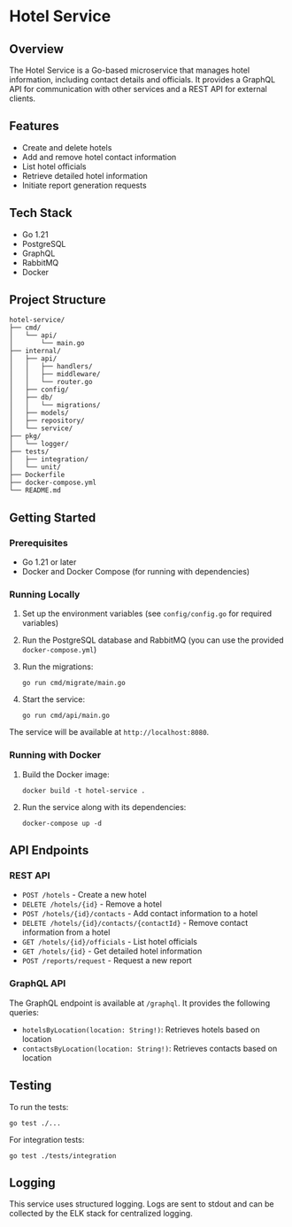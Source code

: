 # Hotel Service

## Overview

The Hotel Service is a Go-based microservice that manages hotel information, including contact details and officials. It provides a GraphQL API for communication with other services and a REST API for external clients.

## Features

- Create and delete hotels
- Add and remove hotel contact information
- List hotel officials
- Retrieve detailed hotel information
- Initiate report generation requests

## Tech Stack

- Go 1.21
- PostgreSQL
- GraphQL
- RabbitMQ
- Docker

## Project Structure

```
hotel-service/
├── cmd/
│   └── api/
│       └── main.go
├── internal/
│   ├── api/
│   │   ├── handlers/
│   │   ├── middleware/
│   │   └── router.go
│   ├── config/
│   ├── db/
│   │   └── migrations/
│   ├── models/
│   ├── repository/
│   └── service/
├── pkg/
│   └── logger/
├── tests/
│   ├── integration/
│   └── unit/
├── Dockerfile
├── docker-compose.yml
└── README.md
```

## Getting Started

### Prerequisites

- Go 1.21 or later
- Docker and Docker Compose (for running with dependencies)

### Running Locally

1. Set up the environment variables (see `config/config.go` for required variables)

2. Run the PostgreSQL database and RabbitMQ (you can use the provided `docker-compose.yml`)

3. Run the migrations:
   ```
   go run cmd/migrate/main.go
   ```

4. Start the service:
   ```
   go run cmd/api/main.go
   ```

The service will be available at `http://localhost:8080`.

### Running with Docker

1. Build the Docker image:
   ```
   docker build -t hotel-service .
   ```

2. Run the service along with its dependencies:
   ```
   docker-compose up -d
   ```

## API Endpoints

### REST API

- `POST /hotels` - Create a new hotel
- `DELETE /hotels/{id}` - Remove a hotel
- `POST /hotels/{id}/contacts` - Add contact information to a hotel
- `DELETE /hotels/{id}/contacts/{contactId}` - Remove contact information from a hotel
- `GET /hotels/{id}/officials` - List hotel officials
- `GET /hotels/{id}` - Get detailed hotel information
- `POST /reports/request` - Request a new report

### GraphQL API

The GraphQL endpoint is available at `/graphql`. It provides the following queries:

- `hotelsByLocation(location: String!)`: Retrieves hotels based on location
- `contactsByLocation(location: String!)`: Retrieves contacts based on location

## Testing

To run the tests:

```
go test ./...
```

For integration tests:

```
go test ./tests/integration
```

## Logging

This service uses structured logging. Logs are sent to stdout and can be collected by the ELK stack for centralized logging.